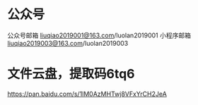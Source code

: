 # 公众号 #

公众号邮箱 liuqiao2019001@163.com/luolan2019001
小程序邮箱 liuqiao2019003@163.com/luolan2019003

# 文件云盘，提取码6tq6 #

https://pan.baidu.com/s/1lM0AzMHTwj8VFxYrCH2JeA
